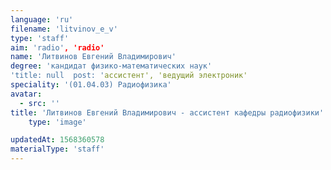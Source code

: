 ```yaml
---
language: 'ru'
filename: 'litvinov_e_v'
type: 'staff'
aim: 'radio', 'radio'
name: 'Литвинов Евгений Владимирович'
degree: 'кандидат физико-математических наук'
'title: null  post: 'ассистент', 'ведущий электроник'
speciality: '(01.04.03) Радиофизика'
avatar:
  - src: ''
title: 'Литвинов Евгений Владимирович - ассистент кафедры радиофизики'
    type: 'image'

updatedAt: 1568360578
materialType: 'staff'
---
```


